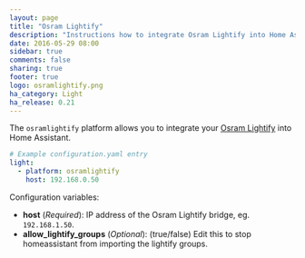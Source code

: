 ```yaml
---
layout: page
title: "Osram Lightify"
description: "Instructions how to integrate Osram Lightify into Home Assistant."
date: 2016-05-29 08:00
sidebar: true
comments: false
sharing: true
footer: true
logo: osramlightify.png
ha_category: Light
ha_release: 0.21
---
```


The `osramlightify` platform allows you to integrate your [Osram Lightify](http://www.osram.com/osram_com/products/led-technology/lightify/index.jsp) into Home Assistant.

```yaml
# Example configuration.yaml entry
light:
  - platform: osramlightify
    host: 192.168.0.50
```
Configuration variables:

- **host** (*Required*): IP address of the Osram Lightify bridge, eg. `192.168.1.50`.
- **allow_lightify_groups** (*Optional*): (true/false) Edit this to stop homeassistant from importing the lightify groups.

